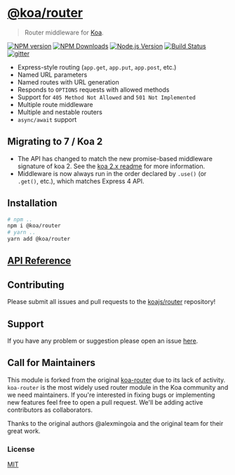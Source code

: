 # [@koa/router](https://github.com/koajs/router)

> Router middleware for [Koa](https://github.com/koajs/koa).

[![NPM version](https://img.shields.io/npm/v/@koa/router.svg?style=flat)](https://npmjs.org/package/@koa/router)
[![NPM Downloads](https://img.shields.io/npm/dm/@koa/router.svg?style=flat)](https://npmjs.org/package/@koa/router)
[![Node.js Version](https://img.shields.io/node/v/@koa/router.svg?style=flat)](http://nodejs.org/download/)
[![Build Status](https://img.shields.io/travis/koajs/router.svg?style=flat)](http://travis-ci.org/koajs/router)
[![gitter](https://img.shields.io/gitter/room/koajs/koa.svg?style=flat)](https://gitter.im/koajs/koa)

- Express-style routing (`app.get`, `app.put`, `app.post`, etc.)
- Named URL parameters
- Named routes with URL generation
- Responds to `OPTIONS` requests with allowed methods
- Support for `405 Method Not Allowed` and `501 Not Implemented`
- Multiple route middleware
- Multiple and nestable routers
- `async/await` support

## Migrating to 7 / Koa 2

- The API has changed to match the new promise-based middleware
  signature of koa 2. See the [koa 2.x readme](https://github.com/koajs/koa/tree/2.0.0-alpha.3) for more
  information.
- Middleware is now always run in the order declared by `.use()` (or `.get()`,
  etc.), which matches Express 4 API.

## Installation

```bash
# npm ..
npm i @koa/router
# yarn ..
yarn add @koa/router
```

## [API Reference](./API.md)

## Contributing

Please submit all issues and pull requests to the [koajs/router](http://github.com/koajs/router) repository!

## Support

If you have any problem or suggestion please open an issue [here](https://github.com/koajs/router/issues).

## Call for Maintainers

This module is forked from the original [koa-router](https://github.com/ZijianHe/koa-router) due to its lack of activity. `koa-router` is the most widely used router module in the Koa community and we need maintainers. If you're interested in fixing bugs or implementing new features feel free to open a pull request. We'll be adding active contributors as collaborators.

Thanks to the original authors @alexmingoia and the original team for their great work.

### License

[MIT](LICENSE)
